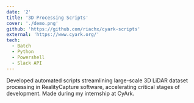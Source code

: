 ```yaml
---
date: '2'
title: '3D Processing Scripts'
cover: './demo.png'
github: 'https://github.com/riachx/cyark-scripts'
external: 'https://www.cyark.org/'
tech:
  - Batch
  - Python
  - Powershell
  - Slack API
---
```


Developed automated scripts streamlining large-scale 3D LiDAR dataset processing in RealityCapture software, accelerating critical stages of development. Made during my internship at CyArk. 